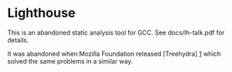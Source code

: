 Lighthouse
==========

This is an abandoned static analysis tool for GCC.  See docs/lh-talk.pdf for details.

It was abandoned when Mozilla Foundation released [Treehydra] [1] which solved
the same problems in a similar way.

[1]: https://developer.mozilla.org/en-US/docs/Treehydra   "Mozilla Treehydra"